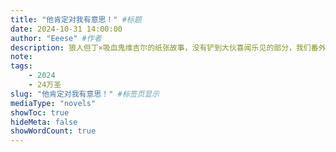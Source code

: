```yaml
---
title: "他肯定对我有意思！" #标题
date: 2024-10-31 14:00:00
author: "Eeese" #作者
description: 狼人但丁×吸血鬼维吉尔的纸张故事，没有铲到大伙喜闻乐见的部分，我们番外再见！
note: 
tags: 
    - 2024
    - 24万圣
slug: "他肯定对我有意思！" #标签页显示
mediaType: "novels"
showToc: true
hideMeta: false 
showWordCount: true
---
```


